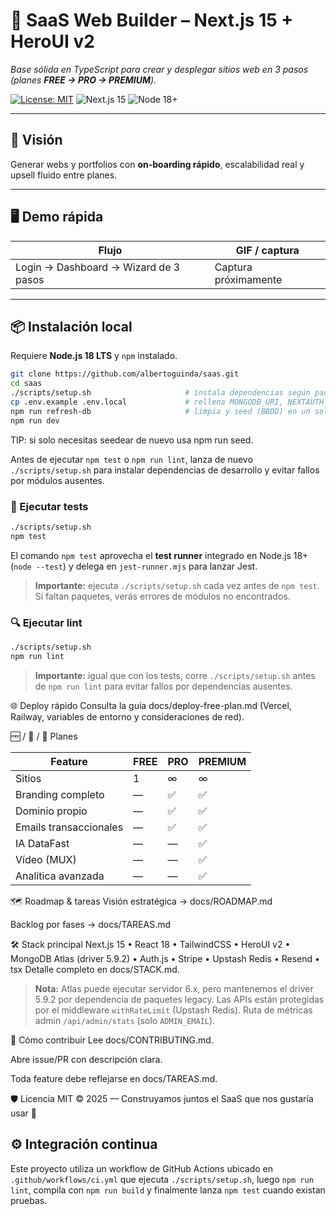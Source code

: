 # 🧱 SaaS Web Builder – Next.js 15 + HeroUI v2

_Base sólida en TypeScript para crear y desplegar sitios web en 3 pasos (planes **FREE → PRO → PREMIUM**)._

[![License: MIT](https://img.shields.io/badge/license-MIT-blue.svg)](LICENSE)
![Next.js 15](https://img.shields.io/badge/Next.js-15-black)
![Node 18+](https://img.shields.io/badge/Node-18%2B-green)

---

## 🚀 Visión

Generar webs y portfolios con **on-boarding rápido**, escalabilidad real y upsell fluido entre planes.

---

## 🖥️ Demo rápida

| Flujo                                 | GIF / captura                                 |
| ------------------------------------- | --------------------------------------------- |
| Login → Dashboard → Wizard de 3 pasos | Captura próximamente |

---

## 📦 Instalación local

Requiere **Node.js 18 LTS** y `npm` instalado.

```bash
git clone https://github.com/albertoguinda/saas.git
cd saas
./scripts/setup.sh                     # instala dependencias según package-lock
cp .env.example .env.local             # rellena MONGODB_URI, NEXTAUTH_*, STRIPE_SECRET_KEY, UPSTASH_REDIS_REST_URL y UPSTASH_REDIS_REST_TOKEN
npm run refresh-db                     # limpia y seed (BBDD) en un solo paso
npm run dev
```

TIP: si solo necesitas seedear de nuevo usa npm run seed.

Antes de ejecutar `npm test` o `npm run lint`, lanza de nuevo `./scripts/setup.sh` para instalar dependencias de desarrollo y evitar fallos por módulos ausentes.

### 🧪 Ejecutar tests

```bash
./scripts/setup.sh
npm test
```
El comando `npm test` aprovecha el **test runner** integrado en Node.js 18+ (`node --test`) y delega en `jest-runner.mjs` para lanzar Jest.
> **Importante:** ejecuta `./scripts/setup.sh` cada vez antes de `npm test`. Si faltan paquetes, verás errores de módulos no encontrados.

### 🔍 Ejecutar lint

```bash
./scripts/setup.sh
npm run lint
```
> **Importante:** igual que con los tests, corre `./scripts/setup.sh` antes de `npm run lint` para evitar fallos por dependencias ausentes.

🌐 Deploy rápido
Consulta la guía docs/deploy-free-plan.md
(Vercel, Railway, variables de entorno y consideraciones de red).

🆓 / 💼 / 👑 Planes

| Feature | FREE | PRO | PREMIUM |
| ------- | ---- | --- | ------- |
| Sitios | 1 | ∞ | ∞ |
| Branding completo | — | ✅ | ✅ |
| Dominio propio | — | ✅ | ✅ |
| Emails transaccionales | — | ✅ | ✅ |
| IA DataFast | — | — | ✅ |
| Vídeo (MUX) | — | — | ✅ |
| Analítica avanzada | — | — | ✅ |

🗺️ Roadmap & tareas
Visión estratégica → docs/ROADMAP.md

Backlog por fases → docs/TAREAS.md

🛠 Stack principal
Next.js 15 • React 18 • TailwindCSS • HeroUI v2 • MongoDB Atlas (driver 5.9.2) • Auth.js • Stripe • Upstash Redis • Resend • tsx
Detalle completo en docs/STACK.md.
> **Nota:** Atlas puede ejecutar servidor 6.x, pero mantenemos el driver 5.9.2 por dependencia de paquetes legacy.
Las APIs están protegidas por el middleware `withRateLimit` (Upstash Redis).
Ruta de métricas admin `/api/admin/stats` (solo `ADMIN_EMAIL`).

🤝 Cómo contribuir
Lee docs/CONTRIBUTING.md.

Abre issue/PR con descripción clara.

Toda feature debe reflejarse en docs/TAREAS.md.

🛡️ Licencia
MIT © 2025 — Construyamos juntos el SaaS que nos gustaría usar 🚀

## ⚙️ Integración continua
Este proyecto utiliza un workflow de GitHub Actions ubicado en `.github/workflows/ci.yml` que ejecuta `./scripts/setup.sh`, luego `npm run lint`, compila con `npm run build` y finalmente lanza `npm test` cuando existan pruebas.

